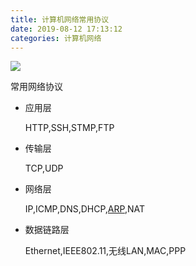 ```yaml
---
title: 计算机网络常用协议
date: 2019-08-12 17:13:12
categories: 计算机网络
---
```

![](https://myblog-coolkaka.oss-cn-shanghai.aliyuncs.com/network/TCPIP%E5%8D%8F%E8%AE%AE%E6%97%8F.png)

常用网络协议

* 应用层

    HTTP,SSH,STMP,FTP

* 传输层

    TCP,UDP

* 网络层

    IP,ICMP,DNS,DHCP,[ARP](http://47.96.111.8/2019/08/12/%E7%BD%91%E7%BB%9C%E5%8D%8F%E8%AE%AE---ARP/),NAT

* 数据链路层

    Ethernet,IEEE802.11,无线LAN,MAC,PPP